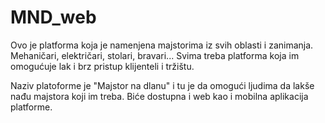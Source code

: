 # MND_web

Ovo je platforma koja je namenjena majstorima iz svih oblasti i zanimanja. Mehaničari, električari, stolari, bravari...
Svima treba platforma koja im omogućuje lak i brz pristup klijenteli i tržištu. 

Naziv platoforme je "Majstor na dlanu" i tu je da omogući ljudima da lakše nađu majstora koji im treba.
Biće dostupna i web kao i mobilna aplikacija platforme.